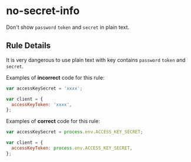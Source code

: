# no-secret-info

Don't show `password` `token` and `secret` in plain text.

## Rule Details

It is very dangerous to use plain text with key contains `password` `token` and `secret`.

Examples of **incorrect** code for this rule:

```js
var accessKeySecret = 'xxxx';

var client = {
  accessKeyToken: 'xxxx',
};
```

Examples of **correct** code for this rule:

```js
var accessKeySecret = process.env.ACCESS_KEY_SECRET;

var client = {
  accessKeyToken: process.env.ACCESS_KEY_SECRET,
};
```
